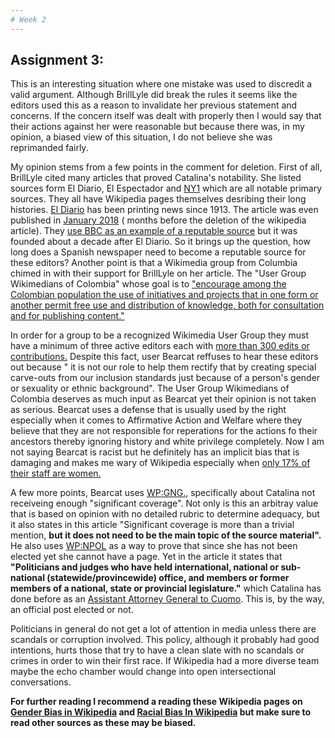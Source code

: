 ```yaml
---
# Week 2
---
```

## Assignment 3: 

   This is an interesting situation where one mistake was used to discredit a valid argument. Although BrillLyle did break the rules it seems like the editors used this as a reason to invalidate her previous statement and concerns. If the concern itself was dealt with properly then I would say that their actions against her were reasonable but because there was, in my opinion, a biased view of this situation, I do not believe she was reprimanded fairly. 
   
   My opinion stems from a few points in the comment for deletion. First of all, BrillLyle cited many articles that proved Catalina's notability. She listed sources form El Diario, El Espectador and [NY1](https://en.wikipedia.org/wiki/NY1) which are all notable primary sources. They all have Wikipedia pages themselves desribing their long histories. [El Diario](https://en.wikipedia.org/wiki/El_Diario_La_Prensa) has been printing news since 1913. The article was even published in [January 2018](https://eldiariony.com/2018/01/28/catalina-cruz-uno-nunca-sabe-las-vueltas-que-da-la-vida/) ( months before the deletion of the wikipedia article). They [use BBC as an example of a reputable source](https://en.wikipedia.org/wiki/Wikipedia:Identifying_reliable_sources) but it was founded about a decade after El Diario. So it brings up the question, how long does a Spanish newspaper need to become a reputable source for these editors?
 Another point is that a Wikimedia group from Columbia chimed in with their support for BrillLyle on her article. The "User Group Wikimedians of Colombia" whose goal is to ["encourage among the Colombian population the use of initiatives and projects that in one form or another permit free use and distribution of knowledge, both for consultation and for publishing content."](https://meta.wikimedia.org/wiki/Affiliations_Committee/Resolutions/Wikimedistas_de_Colombia_User_Group_-_June_2014)
 
 In order for a group to be a recognized Wikimedia User Group they must have a minimum of three active editors each with [more than 300 edits or contributions.](https://meta.wikimedia.org/wiki/Wikimedia_user_groups/Requirements) Despite this fact, user Bearcat reffuses to hear these editors out because " it is not our role to help them rectify that by creating special carve-outs from our inclusion standards just because of a person's gender or sexuality or ethnic background". The User Group Wikimedians of Colombia deserves as much input as Bearcat yet their opinion is not taken as serious. Bearcat uses a defense that is usually used by the right especially when it comes to Affirmative Action and Welfare where they believe that they are not responsible for reperations for the actions fo their ancestors thereby ignoring history and white privilege completely. Now I am not saying Bearcat is racist but he definitely has an implicit bias that is damaging and makes me wary of Wikipedia especially when [only 17% of their staff are women.](https://www.theguardian.com/artanddesign/2018/mar/15/wikipedia-edit-a-thon-women-arts) 
 
A few more points, Bearcat uses [WP:GNG.](https://en.wikipedia.org/wiki/Wikipedia:Notability#General_notability_guideline), specifically about Catalina not receiveing enough "significant coverage". Not only is this an arbitray value that is based on opinion with no detailed rubric to determine adequacy, but it also states in this article "Significant coverage is more than a trivial mention, **but it does not need to be the main topic of the source material".** He also uses [WP:NPOL](https://en.wikipedia.org/wiki/Wikipedia:Notability_(people)#Politicians_and_judges) as a way to prove that since she has not been elected yet she cannot have a page. Yet in the article it states that **"Politicians and judges who have held international, national or sub-national (statewide/provincewide) office, and members or former members of a national, state or provincial legislature."** which Catalina has done before as an [Assistant Attorney General to Cuomo](https://en.wikipedia.org/wiki/United_States_Assistant_Attorney_General). This is, by the way, an official post elected or not. 

Politicians in general do not get a lot of attention in media unless there are scandals or corruption involved. This policy, although it probably had good intentions, hurts those that try to have a clean slate with no scandals or crimes in order to win their first race. If Wikipedia had a more diverse team maybe the echo chamber would change into open intersectional conversations.

**For further reading I recommend a reading these Wikipedia pages on [Gender Bias in Wikipedia](https://en.wikipedia.org/wiki/Gender_bias_on_Wikipedia) and [Racial Bias In Wikipedia](https://en.wikipedia.org/wiki/Racial_bias_on_Wikipedia) but make sure to read other sources as these may be biased.**
